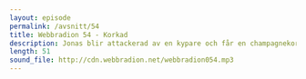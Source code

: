 ```yaml
---
layout: episode
permalink: /avsnitt/54
title: Webbradion 54 - Korkad
description: Jonas blir attackerad av en kypare och får en champagnekork i huvudet medan vi pratar om Bitbucket som får stöd för Git, RailsCasts som kommer i en Pro-variant och lite om Webbdagarna.
length: 51
sound_file: http://cdn.webbradion.net/webbradion054.mp3
---
```



